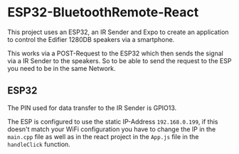 # ESP32-BluetoothRemote-React

This project uses an ESP32, an IR Sender and Expo to create an application to control the Edifier 1280DB speakers via a smartphone.

This works via a POST-Request to the ESP32 which then sends the signal via a IR Sender to the speakers. So to be able to send the request to the ESP you need to be in the same Network.

## ESP32

The PIN used for data transfer to the IR Sender is GPIO13.

The ESP is configured to use the static IP-Address `192.168.0.199`, if this doesn't match your WiFi configuration you have to change the IP in the `main.cpp` file as well as in the react project in the `App.js` file in the `handleClick` function.